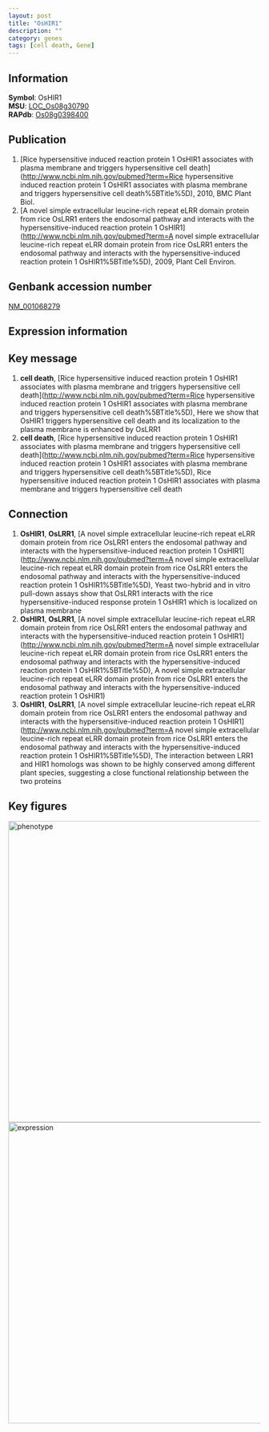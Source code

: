 ```yaml
---
layout: post
title: "OsHIR1"
description: ""
category: genes
tags: [cell death, Gene]
---
```


## Information
__Symbol__: OsHIR1  
__MSU__: [LOC_Os08g30790](http://rice.plantbiology.msu.edu/cgi-bin/ORF_infopage.cgi?orf=LOC_Os08g30790)  
__RAPdb__: [Os08g0398400](http://rapdb.dna.affrc.go.jp/viewer/gbrowse_details/irgsp1?name=Os08g0398400)  

## Publication
1. [Rice hypersensitive induced reaction protein 1 OsHIR1 associates with plasma membrane and triggers hypersensitive cell death](http://www.ncbi.nlm.nih.gov/pubmed?term=Rice hypersensitive induced reaction protein 1 OsHIR1 associates with plasma membrane and triggers hypersensitive cell death%5BTitle%5D), 2010, BMC Plant Biol.
2. [A novel simple extracellular leucine-rich repeat eLRR domain protein from rice OsLRR1 enters the endosomal pathway and interacts with the hypersensitive-induced reaction protein 1 OsHIR1](http://www.ncbi.nlm.nih.gov/pubmed?term=A novel simple extracellular leucine-rich repeat eLRR domain protein from rice OsLRR1 enters the endosomal pathway and interacts with the hypersensitive-induced reaction protein 1 OsHIR1%5BTitle%5D), 2009, Plant Cell Environ.

## Genbank accession number
[NM_001068279](http://www.ncbi.nlm.nih.gov/nuccore/NM_001068279)  

## Expression information

## Key message
1. __cell death__, [Rice hypersensitive induced reaction protein 1 OsHIR1 associates with plasma membrane and triggers hypersensitive cell death](http://www.ncbi.nlm.nih.gov/pubmed?term=Rice hypersensitive induced reaction protein 1 OsHIR1 associates with plasma membrane and triggers hypersensitive cell death%5BTitle%5D),  Here we show that OsHIR1 triggers hypersensitive cell death and its localization to the plasma membrane is enhanced by OsLRR1
2. __cell death__, [Rice hypersensitive induced reaction protein 1 OsHIR1 associates with plasma membrane and triggers hypersensitive cell death](http://www.ncbi.nlm.nih.gov/pubmed?term=Rice hypersensitive induced reaction protein 1 OsHIR1 associates with plasma membrane and triggers hypersensitive cell death%5BTitle%5D), Rice hypersensitive induced reaction protein 1 OsHIR1 associates with plasma membrane and triggers hypersensitive cell death

## Connection
1. __OsHIR1__, __OsLRR1__, [A novel simple extracellular leucine-rich repeat eLRR domain protein from rice OsLRR1 enters the endosomal pathway and interacts with the hypersensitive-induced reaction protein 1 OsHIR1](http://www.ncbi.nlm.nih.gov/pubmed?term=A novel simple extracellular leucine-rich repeat eLRR domain protein from rice OsLRR1 enters the endosomal pathway and interacts with the hypersensitive-induced reaction protein 1 OsHIR1%5BTitle%5D),  Yeast two-hybrid and in vitro pull-down assays show that OsLRR1 interacts with the rice hypersensitive-induced response protein 1 OsHIR1 which is localized on plasma membrane
2. __OsHIR1__, __OsLRR1__, [A novel simple extracellular leucine-rich repeat eLRR domain protein from rice OsLRR1 enters the endosomal pathway and interacts with the hypersensitive-induced reaction protein 1 OsHIR1](http://www.ncbi.nlm.nih.gov/pubmed?term=A novel simple extracellular leucine-rich repeat eLRR domain protein from rice OsLRR1 enters the endosomal pathway and interacts with the hypersensitive-induced reaction protein 1 OsHIR1%5BTitle%5D), A novel simple extracellular leucine-rich repeat eLRR domain protein from rice OsLRR1 enters the endosomal pathway and interacts with the hypersensitive-induced reaction protein 1 OsHIR1)  
3. __OsHIR1__, __OsLRR1__, [A novel simple extracellular leucine-rich repeat eLRR domain protein from rice OsLRR1 enters the endosomal pathway and interacts with the hypersensitive-induced reaction protein 1 OsHIR1](http://www.ncbi.nlm.nih.gov/pubmed?term=A novel simple extracellular leucine-rich repeat eLRR domain protein from rice OsLRR1 enters the endosomal pathway and interacts with the hypersensitive-induced reaction protein 1 OsHIR1%5BTitle%5D),  The interaction between LRR1 and HIR1 homologs was shown to be highly conserved among different plant species, suggesting a close functional relationship between the two proteins

## Key figures
<img src="http://ricencode.github.io/images/OsHIR1.pheno.png" alt="phenotype"  style="width: 600px;"/>

<img src="http://ricencode.github.io/images/OsHIR1.exp.png" alt="expression"  style="width: 600px;"/>


